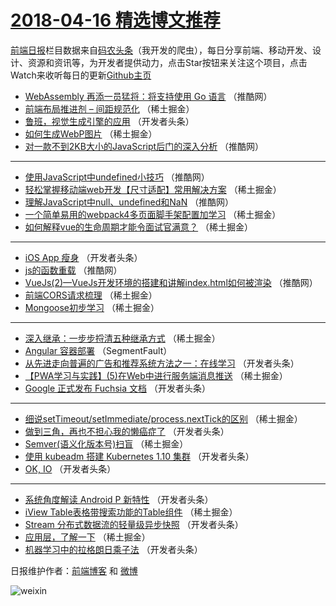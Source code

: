 # [2018-04-16 精选博文推荐](http://hao.caibaojian.com/date/2018/04/16)

[前端日报](http://caibaojian.com/c/news)栏目数据来自[码农头条](http://hao.caibaojian.com/)（我开发的爬虫），每日分享前端、移动开发、设计、资源和资讯等，为开发者提供动力，点击Star按钮来关注这个项目，点击Watch来收听每日的更新[Github主页](https://github.com/kujian/frontendDaily)
* [WebAssembly 再添一员猛将：将支持使用 Go 语言](http://hao.caibaojian.com/70852.html) （推酷网）
* [前端布局推进剂 &#8211; 间距规范化](http://hao.caibaojian.com/70899.html) （稀土掘金）
* [鲁班，视觉生成引擎的应用](http://hao.caibaojian.com/70841.html) （开发者头条）
* [如何生成WebP图片](http://hao.caibaojian.com/70900.html) （稀土掘金）
* [对一款不到2KB大小的JavaScript后门的深入分析](http://hao.caibaojian.com/70849.html) （推酷网）

***
* [使用JavaScript中undefined小技巧](http://hao.caibaojian.com/70848.html) （推酷网）
* [轻松掌握移动端web开发【尺寸适配】常用解决方案](http://hao.caibaojian.com/70897.html) （稀土掘金）
* [理解JavaScript中null、undefined和NaN](http://hao.caibaojian.com/70850.html) （推酷网）
* [一个简单易用的webpack4多页面脚手架配置加学习](http://hao.caibaojian.com/70898.html) （稀土掘金）
* [如何解释vue的生命周期才能令面试官满意？](http://hao.caibaojian.com/70892.html) （稀土掘金）

***
* [iOS App 瘦身](http://hao.caibaojian.com/70846.html) （开发者头条）
* [js的函数重载](http://hao.caibaojian.com/70847.html) （推酷网）
* [VueJs(2)&#8212;VueJs开发环境的搭建和讲解index.html如何被渲染](http://hao.caibaojian.com/70851.html) （推酷网）
* [前端CORS请求梳理](http://hao.caibaojian.com/70890.html) （稀土掘金）
* [Mongoose初步学习](http://hao.caibaojian.com/70901.html) （稀土掘金）

***
* [深入继承：一步步捋清五种继承方式](http://hao.caibaojian.com/70891.html) （稀土掘金）
* [Angular 容器部署](http://hao.caibaojian.com/70833.html) （SegmentFault）
* [从先进走向普遍的广告和推荐系统方法之一：在线学习](http://hao.caibaojian.com/70838.html) （开发者头条）
* [【PWA学习与实践】(5)在Web中进行服务端消息推送](http://hao.caibaojian.com/70894.html) （稀土掘金）
* [Google 正式发布 Fuchsia 文档](http://hao.caibaojian.com/70836.html) （开发者头条）

***
* [细说setTimeout/setImmediate/process.nextTick的区别](http://hao.caibaojian.com/70895.html) （稀土掘金）
* [做到三角，再也不担心我的懒癌症了](http://hao.caibaojian.com/70837.html) （开发者头条）
* [Semver(语义化版本号)扫盲](http://hao.caibaojian.com/70896.html) （稀土掘金）
* [使用 kubeadm 搭建 Kubernetes 1.10 集群](http://hao.caibaojian.com/70839.html) （开发者头条）
* [OK, IO](http://hao.caibaojian.com/70840.html) （开发者头条）

***
* [系统角度解读 Android P 新特性](http://hao.caibaojian.com/70842.html) （开发者头条）
* [iView Table表格带搜索功能的Table组件](http://hao.caibaojian.com/70889.html) （稀土掘金）
* [Stream 分布式数据流的轻量级异步快照](http://hao.caibaojian.com/70843.html) （开发者头条）
* [应用层，了解一下](http://hao.caibaojian.com/70902.html) （稀土掘金）
* [机器学习中的拉格朗日乘子法](http://hao.caibaojian.com/70844.html) （开发者头条）

日报维护作者：[前端博客](http://caibaojian.com/) 和 [微博](http://caibaojian.com/go/weibo)

![weixin](https://user-images.githubusercontent.com/3055447/38468989-651132ac-3b80-11e8-8e6b-15122322a9d7.png)